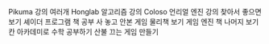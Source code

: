 Pikuma 강의 여러개
Honglab 알고리즘 강의
Coloso 언리얼 엔진 강의 찾아서 좋으면 보기
셰이더 프로그램 책 공부
사 놓고 안본 게임 물리책 보기
게임 엔진 책 나머지 보기
칸 아카데미로 수학 공부하기
산불 끄는 게임 만들기